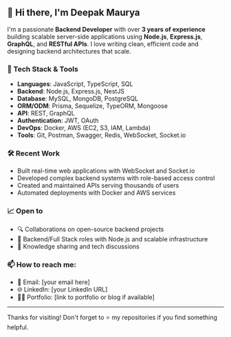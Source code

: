 ## 👋 Hi there, I'm Deepak Maurya

I'm a passionate **Backend Developer** with over **3 years of experience** building scalable server-side applications using **Node.js**, **Express.js**, **GraphQL**, and **RESTful APIs**. I love writing clean, efficient code and designing backend architectures that scale.

### 🚀 Tech Stack & Tools
- **Languages**: JavaScript, TypeScript, SQL
- **Backend**: Node.js, Express.js, NestJS
- **Database**: MySQL, MongoDB, PostgreSQL
- **ORM/ODM**: Prisma, Sequelize, TypeORM, Mongoose
- **API**: REST, GraphQL
- **Authentication**: JWT, OAuth
- **DevOps**: Docker, AWS (EC2, S3, IAM, Lambda)
- **Tools**: Git, Postman, Swagger, Redis, WebSocket, Socket.io

### 🛠️ Recent Work
- Built real-time web applications with WebSocket and Socket.io  
- Developed complex backend systems with role-based access control  
- Created and maintained APIs serving thousands of users  
- Automated deployments with Docker and AWS services  

### 📈 Open to
- 🔍 Collaborations on open-source backend projects  
- 💼 Backend/Full Stack roles with Node.js and scalable infrastructure  
- 🧠 Knowledge sharing and tech discussions

### 📫 How to reach me:
- 📧 Email: [your email here]
- 🌐 LinkedIn: [your LinkedIn URL]
- 🧑‍💻 Portfolio: [link to portfolio or blog if available]

---

Thanks for visiting! Don't forget to ⭐️ my repositories if you find something helpful.
